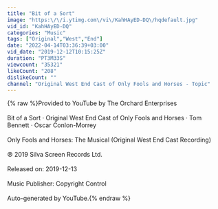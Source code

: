 ```yaml
---
title: "Bit of a Sort"
image: "https:\/\/i.ytimg.com\/vi\/KahHAyED-DQ\/hqdefault.jpg"
vid_id: "KahHAyED-DQ"
categories: "Music"
tags: ["Original","West","End"]
date: "2022-04-14T03:36:39+03:00"
vid_date: "2019-12-12T10:15:25Z"
duration: "PT3M33S"
viewcount: "35321"
likeCount: "208"
dislikeCount: ""
channel: "Original West End Cast of Only Fools and Horses - Topic"
---
```

{% raw %}Provided to YouTube by The Orchard Enterprises<br /><br />Bit of a Sort · Original West End Cast of Only Fools and Horses · Tom Bennett · Oscar Conlon-Morrey<br /><br />Only Fools and Horses: The Musical (Original West End Cast Recording)<br /><br />℗ 2019 Silva Screen Records Ltd.<br /><br />Released on: 2019-12-13<br /><br />Music  Publisher: Copyright Control<br /><br />Auto-generated by YouTube.{% endraw %}
